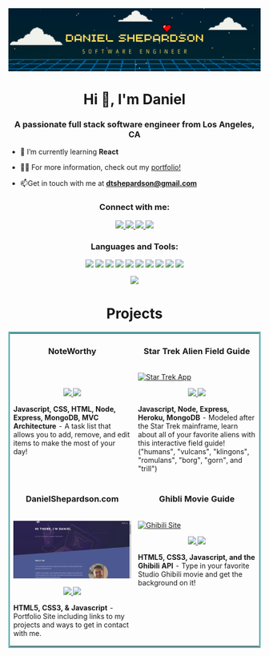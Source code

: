 <img align="center" src="https://github.com/CodingWithDan/CodingWithDan/blob/main/1.png?raw=true" alt="CodingWithDan"/>

<h1 align="center">Hi 👋, I'm Daniel</h1>
<h3 align="center">A passionate full stack software engineer from Los Angeles, CA</h3>

- 🌱 I’m currently learning **React**

- 👨‍💻 For more information, check out my [portfolio!](https://danielshepardson.com/)
  
- 📫Get in touch with me at **dtshepardson@gmail.com**

<h3 align="center">Connect with me:</h3>

<p align="center">
  <a href="https://danielshepardson.com/" target="_blank">
    <img src="https://img.shields.io/static/v1?label=|&message=WEBSITE&color=23555f&style=plastic&logo=react&logo-color=white"/>
  </a>
  <a href="https://www.linkedin.com/in/daniel-shepardson/" target="_blank">
    <img src="https://img.shields.io/static/v1?label=|&message=LINKED-IN&color=cdf998&style=plastic&logo=linkedin&logo-color=white"/>
  </a>
  <a href="https://twitter.com/coding_with_dan" target="_blank">
    <img src="https://img.shields.io/static/v1?label=|&message=TWITTER&color=23555f&style=plastic&logo=twitter&logo-color=white"/>
  </a>
  <a href="https://angel.co/u/daniel-shepardson" target="_blank">
      <img src="https://img.shields.io/static/v1?label=|&message=ANGEL-LIST&color=cdf998&style=plastic&logo=angellist&logo-color=white"/>
  </a>
</p>

<h3 align="center">Languages and Tools:</h3>
<p align="center">
    <img src="https://img.shields.io/static/v1?label=|&message=HTML5&color=23555f&style=plastic&logo=html5"/>
    <img src="https://img.shields.io/static/v1?label=|&message=CSS3&color=285f65&style=plastic&logo=css3"/>
    <img src="https://img.shields.io/static/v1?label=|&message=JAVASCRIPT&color=3c7f5d&style=plastic&logo=javascript"/>
    <img src="https://img.shields.io/static/v1?label=|&message=REACT.JS&color=4a935c&style=plastic&logo=react"/>
     <img src="https://img.shields.io/static/v1?label=|&message=MONGO-DB&color=cdd148&style=plastic&logo=mongodb"/>
    <img src="https://img.shields.io/static/v1?label=|&message=EXPRESS&color=bbb111&style=plastic&logo=express"/>
    <img src="https://img.shields.io/static/v1?label=|&message=NODE&color=52985b&style=plastic&logo=python"/>  
    <img src="https://img.shields.io/static/v1?label=|&message=WORDPRESS&color=cdd148&style=plastic&logo=wordpress"/>
    <img src="https://img.shields.io/static/v1?label=|&message=ADOBE&color=98bf53&style=plastic&logo=adobe"/>
    <img src="https://img.shields.io/static/v1?label=|&message=GIT&color=cbb148&style=plastic&logo=git"/>

</p>

<div align="center">
  <img src="https://github-readme-streak-stats.herokuapp.com?user=CodingWithDan&theme=black-ice&date_format=M%20j%5B%2C%20Y%5D">
</div>


<h1 align="center">Projects</h1>
<table bordercolor="#66b2b2">
  
  <tr>
    <td width="50%" valign="top">
      <h3 align="center">NoteWorthy</h3>
        <br />
        <a target="_blank" href="https://github.com/CodingWithDan/NoteWorthy">
            <img src="NoteWorthy.gif" width="100%" alt=""/>
        </a>
        <br />
        <p align="center">
           
  <a href="https://github.com/CodingWithDan/NoteWorthy" target="_blank">
    <img src="https://img.shields.io/static/v1?label=|&message=REPO&color=23555f&style=plastic&logo=github&logo-color=white"/>
  </a>
  <a href="https://github.com/CodingWithDan/NoteWorthy" target="_blank">
    <img src="https://img.shields.io/static/v1?label=|&message=WEBSITE&color=cdf998&style=plastic&logo=wordpress&logo-color=white"/>
  </a>
      </p>
        <p><strong>Javascript, CSS, HTML, Node, Express, MongoDB, MVC Architecture</strong> - A task list that allows you to add, remove, and edit items to make the most of your day!</p>
    </td>
    <td width="50%" valign="top">
      <h3 align="center">Star Trek Alien Field Guide</h3>
        <br />
      <a target="_blank" href="https://federationalienguide.netlify.app/">
            <img src="star trek.gif" width="100%"  alt="Star Trek App"/>
        </a>
        <br />
        <p align="center">
          
  <a href="https://github.com/CodingWithDan/federation-field-guy-client" target="_blank">
    <img src="https://img.shields.io/static/v1?label=|&message=REPO&color=23555f&style=plastic&logo=github&logo-color=white"/>
  </a>
  <a href="https://federationalienguide.netlify.app/" target="_blank">
    <img src="https://img.shields.io/static/v1?label=|&message=WEBSITE&color=cdf998&style=plastic&logo=wordpress&logo-color=white"/>
  </a>
      </p>
        <p><strong>Javascript, Node, Express, Heroku, MongoDB</strong> - Modeled after the Star Trek mainframe, learn about all of your favorite aliens with this interactive field guide! ("humans", "vulcans", "klingons", "romulans", "borg", "gorn", and "trill")</p>
    </td>
  </tr>
  
  <tr>
    <td width="50%" valign="top">
      <h3 align="center">DanielShepardson.com</h3>
      <br />
        <a target="_blank" href="https://danielshepardson.com/">
          <img src="portfolio.gif" width="100%" alt="Portfolio"/>
        </a>
      <br />
        <p align="center">
  <a href="https://github.com/CodingWithDan/Portfolio">
    <img src="https://img.shields.io/static/v1?label=|&message=REPO&color=23555f&style=plastic&logo=github&logo-color=white"/>
  </a>
  <a href="https://danielshepardson.com/" target="_blank">
    <img src="https://img.shields.io/static/v1?label=|&message=WEBSITE&color=cdf998&style=plastic&logo=wordpress&logo-color=white"/>
  </a>
      </p>
        <p><strong>HTML5, CSS3, & Javascript</strong> - Portfolio Site including links to my projects and ways to get in contact with me.</p>
    </td>
    <td width="50%" valign="top">
      <h3 align="center">Ghibli Movie Guide</h3>
        <br />
        <a href="https://ghibiligoodness.netlify.app/" target="_blank">
          <img src="ghibli.gif" width="100%" alt="Ghibili Site"/>
        </a>
        <br />
        <p align="center">
          
  <a href="https://github.com/CodingWithDan/Ghibli-Movie-Database" target="_blank">
    <img src="https://img.shields.io/static/v1?label=|&message=REPO&color=23555f&style=plastic&logo=github&logo-color=white"/>
  </a>
  <a href="https://ghibiligoodness.netlify.app/" target="_blank">
    <img src="https://img.shields.io/static/v1?label=|&message=WEBSITE&color=cdf998&style=plastic&logo=wordpress&logo-color=white"/>
  </a>
      </p>
        <p><strong>HTML5, CSS3, Javascript, and the Ghibili API</strong> - Type in your favorite Studio Ghibili movie and get the background on it!</p>
    </td>
  </tr>
</table>
